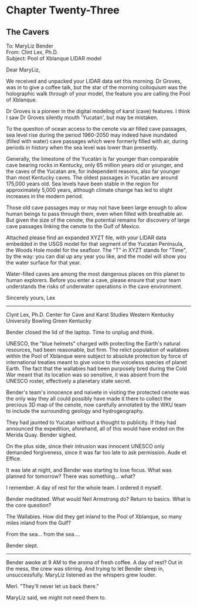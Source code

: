 # Chapter Twenty-Three
## The Cavers

To: MaryLiz Bender  
From: Clint Lex, Ph.D.  
Subject: Pool of Xblanque LIDAR model

Dear MaryLiz,

We received and unpacked your LIDAR data set this morning. Dr Groves, was in to give a coffee talk, but the star of the morning colloquium was the holographic walk through of your model, the feature you are calling the Pool of Xblanque. 

Dr Groves is a pioneer in the digital modeling of karst (cave) features. I think I saw Dr Groves silently mouth 'Yucatan', but may be mistaken.

To the question of ocean access to the cenote via air filled cave passages, sea level rise during the period 1960-2050 may indeed have inundated (filled with water) cave passages which were formerly filled with air, during periods in history when the sea level was lower than presently. 

Generally, the limestone of the Yucatàn is far younger than comparable cave bearing rocks in Kentucky, only 65 million years old or younger, and the caves of the Yucatan are, for independent reasons, also far younger than most Kentucky caves. The oldest passages in Yucatàn are around 175,000 years old. Sea levels have been stable in the region for approximately 5,000 years, although climate change has led to slight increases in the modern period.

Those old cave passages may or may not have been large enough to allow human beings to pass through them, even when filled with breathable air. But given the size of the cenote, the potential remains for discovery of large cave passages linking the cenote to the Gulf of Mexico.

Attached please find an expanded XYZT file, with your LIDAR data embedded in the USGS model for that segment of the Yucatan Peninsula, the Woods Hole model for the seafloor. The "T" in XYZT stands for "Time", by the way: you can dial up any year you like, and the model will show you the water surface for that year.

Water-filled caves are among the most dangerous places on this planet to human explorers. Before you enter a cave, please ensure that your team understands the risks of underwater operations in the cave environment.

Sincerely yours,
Lex

- - - -
Clynt Lex, Ph.D.
Center for Cave and Karst Studies
Western Kentucky University
Bowling Green Kentucky 

Bender closed the lid of the laptop. Time to unplug and think.

UNESCO, the "blue helmets" charged with protecting the Earth's natural resources, had been reasonable, but firm. The relict population of wallabies within the Pool of Xblanque were subject to absolute protection by force of international treaties meant to give voice to the voiceless species of planet Earth.  The fact that the wallabies had been purposely bred during the Cold War meant that its location was so sensitive, it was absent from the UNESCO roster, effectively a planetary state secret.

Bender's team's innocence and naivete in visiting the protected cenote was the only way they all could possibly have made it there to collect the precious 3D map of the cenote, now carefully annotated by the WKU team to include the surrounding geology and hydrogeography.

They had jaunted to Yucatan without a thought to publicity.  If they had announced the expedition, aforehand, all of this would have ended on the Merida Quay. Bender sighed.

On the plus side, since their intrusion was innocent UNESCO only demanded forgiveness, since it was far too late to ask permission. Aude et Effice.

It was late at night, and Bender was starting to lose focus. What was planned for tomorrow? There was something... what?

I remember. A day of rest for the whole team. I ordered it myself. 

Bender meditated. What would Neil Armstrong do? Return to basics. What is the core question?

The Wallabies. How did they get inland to the Pool of Xblanque, so many miles inland from the Gulf?

From the sea... from the sea....

Bender slept.

* * *

Bender awoke at 9 AM to the aroma of fresh coffee. A day of rest? Out in the mess, the crew was stirring. And trying to let Bender sleep in, unsuccessfully.  MaryLiz listened as the whispers grew louder.

Merl. "They'll never let us back there."

MaryLiz said, we might not need them to.
